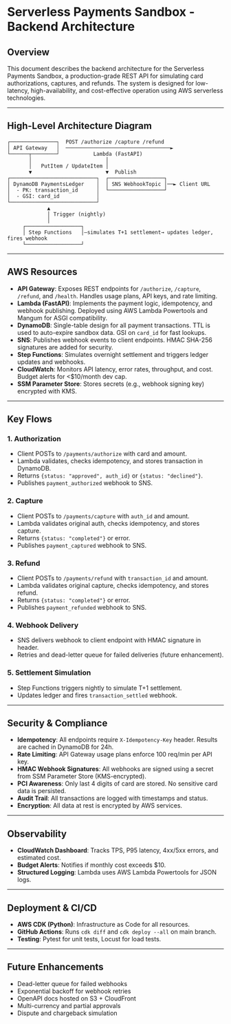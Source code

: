 # Serverless Payments Sandbox - Backend Architecture

## Overview

This document describes the backend architecture for the Serverless Payments Sandbox, a production-grade REST API for simulating card authorizations, captures, and refunds. The system is designed for low-latency, high-availability, and cost-effective operation using AWS serverless technologies.

---

## High-Level Architecture Diagram

```
┌───────────────┐  POST /authorize /capture /refund
│ API Gateway   │  ──────────────────────────────────►
└──────┬────────┘           Lambda (FastAPI)
       │                        │
       │   PutItem / UpdateItem │
       ▼                        ▼  Publish
┌────────────────────────────┐  ┌──────────────────┐
│ DynamoDB PaymentsLedger    │  │ SNS WebhookTopic │──► Client URL
│  - PK: transaction_id      │  └──────────────────┘
│  - GSI: card_id            │
└────────────────────────────┘
             ▲
             │ Trigger (nightly)
             │
     ┌──────────────────┐
     │ Step Functions   │—simulates T+1 settlement→ updates ledger, fires webhook
     └──────────────────┘
```

---

## AWS Resources

- **API Gateway**: Exposes REST endpoints for `/authorize`, `/capture`, `/refund`, and `/health`. Handles usage plans, API keys, and rate limiting.
- **Lambda (FastAPI)**: Implements the payment logic, idempotency, and webhook publishing. Deployed using AWS Lambda Powertools and Mangum for ASGI compatibility.
- **DynamoDB**: Single-table design for all payment transactions. TTL is used to auto-expire sandbox data. GSI on `card_id` for fast lookups.
- **SNS**: Publishes webhook events to client endpoints. HMAC SHA-256 signatures are added for security.
- **Step Functions**: Simulates overnight settlement and triggers ledger updates and webhooks.
- **CloudWatch**: Monitors API latency, error rates, throughput, and cost. Budget alerts for <$10/month dev cap.
- **SSM Parameter Store**: Stores secrets (e.g., webhook signing key) encrypted with KMS.

---

## Key Flows

### 1. Authorization
- Client POSTs to `/payments/authorize` with card and amount.
- Lambda validates, checks idempotency, and stores transaction in DynamoDB.
- Returns `{status: "approved", auth_id}` or `{status: "declined"}`.
- Publishes `payment_authorized` webhook to SNS.

### 2. Capture
- Client POSTs to `/payments/capture` with `auth_id` and amount.
- Lambda validates original auth, checks idempotency, and stores capture.
- Returns `{status: "completed"}` or error.
- Publishes `payment_captured` webhook to SNS.

### 3. Refund
- Client POSTs to `/payments/refund` with `transaction_id` and amount.
- Lambda validates original capture, checks idempotency, and stores refund.
- Returns `{status: "completed"}` or error.
- Publishes `payment_refunded` webhook to SNS.

### 4. Webhook Delivery
- SNS delivers webhook to client endpoint with HMAC signature in header.
- Retries and dead-letter queue for failed deliveries (future enhancement).

### 5. Settlement Simulation
- Step Functions triggers nightly to simulate T+1 settlement.
- Updates ledger and fires `transaction_settled` webhook.

---

## Security & Compliance

- **Idempotency**: All endpoints require `X-Idempotency-Key` header. Results are cached in DynamoDB for 24h.
- **Rate Limiting**: API Gateway usage plans enforce 100 req/min per API key.
- **HMAC Webhook Signatures**: All webhooks are signed using a secret from SSM Parameter Store (KMS-encrypted).
- **PCI Awareness**: Only last 4 digits of card are stored. No sensitive card data is persisted.
- **Audit Trail**: All transactions are logged with timestamps and status.
- **Encryption**: All data at rest is encrypted by AWS services.

---

## Observability

- **CloudWatch Dashboard**: Tracks TPS, P95 latency, 4xx/5xx errors, and estimated cost.
- **Budget Alerts**: Notifies if monthly cost exceeds $10.
- **Structured Logging**: Lambda uses AWS Lambda Powertools for JSON logs.

---

## Deployment & CI/CD

- **AWS CDK (Python)**: Infrastructure as Code for all resources.
- **GitHub Actions**: Runs `cdk diff` and `cdk deploy --all` on main branch.
- **Testing**: Pytest for unit tests, Locust for load tests.

---

## Future Enhancements

- Dead-letter queue for failed webhooks
- Exponential backoff for webhook retries
- OpenAPI docs hosted on S3 + CloudFront
- Multi-currency and partial approvals
- Dispute and chargeback simulation 